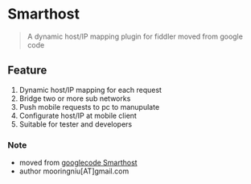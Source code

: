Smarthost
=========

> A dynamic host/IP mapping plugin for fiddler moved from google code 

## Feature ##
1. Dynamic host/IP mapping for each request
2. Bridge two or more sub networks 
3. Push mobile requests to pc to manupulate
4. Configurate host/IP at mobile client
5. Suitable for tester and developers


### Note ###
* moved from [googlecode Smarthost](http://code.google.com/p/smarthost)
* author mooringniu[AT]gmail.com